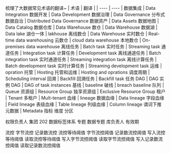 梳理了大数据常见术语的翻译~
| 术语 | 翻译 |
| ---- | ---- |
数据集成 | Data Integration
数据开发 | Data Development
数据治理 | Data Governance
分布式数据自治 | Distributed Data Governance
数据资产 | Data Assets
数据地图 | Data Catalog
数据仓库 | Data Warehouse
数仓 | Data Warehouse
数据湖 | Data lake
湖仓一体 | lakhouse
离线数仓 | Data Warehouse
实时数仓 | Real-time data warehousing
云数仓 | cloud data warehouse
本地数仓 | On-premises data warehouse
离线任务 | Batch task
实时任务 | Streaming task
通道任务 | Integration task
计算任务 | Development task
离线通道任务 | Batch integration task
实时通道任务 | Streaming integration task
离线计算任务 | Batch development task
实时计算任务 | Streaming development task
运维 | opration
托管 | Hosting
托管和运维 | Hosting and oprations
调度周期 | Scheduling interval
回溯 | Backfill
回溯任务 | Backfill task
任务 DAG | DAG
实例 DAG | DAG of task instances
基线 | baseline
破线 | breach baseline
队列 | Queue
资源组 | Resource Group
独享资源组 | Exclusive Resource Group
租户 | Tenant
多租户 | Mult-tenant
血缘 | lineage
数据血缘 | Data lineage
字段血缘 | Field lineage
表级血缘 | Table lineage
列级血缘 | Column lineage
谓词下推
元数据 | Metadata
指标
维度
分区

权限负责人
集团 202 数据标签体系
专题
数据专题
库负责人
有效期

流控
字节流控
记录数流控
流控等待阈值
字节流控阈值
记录数流控阈值
写入流控等待阈值
读取流控等待阈值
写入字节流控阈值
读取字节流控阈值
写入记录数流控阈值
读取记录数流控阈值
